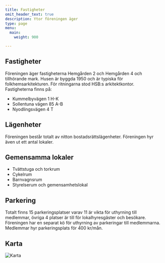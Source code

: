 ```yaml
---
title: Fastigheter
omit_header_text: true
description: Ytor föreningen äger
type: page
menu:
  main:
    weight: 900

---
```


## Fastigheter

Föreningen äger fastigheterna Hemgården 2 och Hemgården 4 och tillhörande mark. Husen är byggda 1950 och är typiska för folkhemsarkitekturen. För ritningarna stod HSB:s arkitektkontor. Fastigheterna finns på:

- Kummelbyvägen 1 H-K
- Sollentuna vägen 85 A-B
- Nyodlingsvägen 4 T

## Lägenheter

Föreningen består totalt av nitton bostadsrättslägenheter. Föreningen hyr även ut ett antal lokaler.

## Gemensamma lokaler

- Tvättstuga och torkrum
- Cykelrum
- Barnvagnsrum
- Styrelserum och gemensamhetslokal

## Parkering
Totalt finns 15 parkeringsplatser varav 11 är vikta för uthyrning till medlemmar, övriga 4 platser är till för lokalhyresgäster och besökare. Föreningen har en separat kö för uthyrning av parkeringar till medlemmarna. Medlemmar hyr parkeringsplats för 400 kr/mån.

## Karta

![Karta](/karta.jpg)


